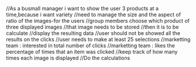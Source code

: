 
//As a busmall manager i want to show the user 3 products at a time,because i want variety
//need to manage the size and the aspect of ratio of the images-for the users
//group members choose which product of three displayed images
//that image needs to be stored
//then it is to be calculate
//display the resulting data
//user should not be showed all the results on the clicks
//user needs to make at least 25 selections
//marketting team : interested in total number of clicks
//marketting team : likes the percentage of times that an item was clicked
//keep track of how many times each image is displayed
//Do the calculations
